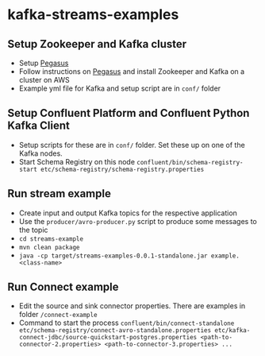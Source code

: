 # kafka-streams-examples

## Setup Zookeeper and Kafka cluster
* Setup [Pegasus](https://github.com/InsightDataScience/pegasus)
* Follow instructions on [Pegasus](https://github.com/InsightDataScience/pegasus) and install Zookeeper and Kafka on a cluster on AWS
* Example yml file for Kafka and setup script are in `conf/` folder

## Setup Confluent Platform and Confluent Python Kafka Client
* Setup scripts for these are in `conf/` folder. Set these up on one of the Kafka nodes.
* Start Schema Registry on this node
  `confluent/bin/schema-registry-start etc/schema-registry/schema-registry.properties`

## Run stream example
* Create input and output Kafka topics for the respective application
* Use the `producer/avro-producer.py` script to produce some messages to the topic
* `cd streams-example`
* `mvn clean package`
* `java -cp target/streams-examples-0.0.1-standalone.jar example.<class-name>`

## Run Connect example
* Edit the source and sink connector properties. There are examples in folder `/connect-example`
* Command to start the process `confluent/bin/connect-standalone etc/schema-registry/connect-avro-standalone.properties etc/kafka-connect-jdbc/source-quickstart-postgres.properties <path-to-connector-2.properties> <path-to-connector-3.properties> ...`
